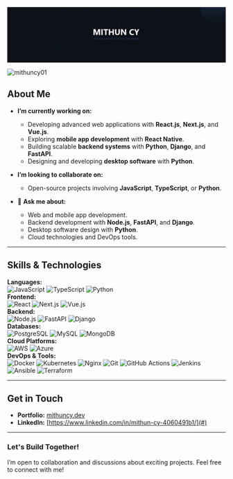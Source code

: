 <img align="center" src="./github-cover.jpg" alt="cover"/>

<p align="left">
  <img
    src="https://komarev.com/ghpvc/?username=mithuncy01&label=Profile%20views&color=0e75b6&style=flat"
    alt="mithuncy01"
  />
</p>

<h2>About Me </h2>

- **I’m currently working on:**  
  - Developing advanced web applications with **React.js**, **Next.js**, and **Vue.js**.  
  - Exploring **mobile app development** with **React Native**.  
  - Building scalable **backend systems** with **Python**, **Django**, and **FastAPI**.  
  - Designing and developing **desktop software** with **Python**.  

- **I’m looking to collaborate on:**  
  - Open-source projects involving **JavaScript**, **TypeScript**, or **Python**.  

- 💬 **Ask me about:**  
  - Web and mobile app development.  
  - Backend development with **Node.js**, **FastAPI**, and **Django**.  
  - Desktop software design with **Python**.  
  - Cloud technologies and DevOps tools.  

---

## Skills & Technologies  

<div style={{ display: "flex", flexDirection: "column", gap: "10px" }}>
  <div>
    <strong>Languages:</strong>
    <div>
      <img
        alt="JavaScript"
        src="https://img.shields.io/badge/-JavaScript-F7DF1E?logo=javascript&logoColor=black&style=flat"
      />
      <img
        alt="TypeScript"
        src="https://img.shields.io/badge/-TypeScript-3178C6?logo=typescript&logoColor=white&style=flat"
      />
      <img
        alt="Python"
        src="https://img.shields.io/badge/-Python-3776AB?logo=python&logoColor=white&style=flat"
      />
    </div>
  </div>
  <div>
    <strong>Frontend:</strong>
    <div>
      <img
        alt="React"
        src="https://img.shields.io/badge/-React-61DAFB?logo=react&logoColor=white&style=flat"
      />
      <img
        alt="Next.js"
        src="https://img.shields.io/badge/-Next.js-000000?logo=next.js&logoColor=white&style=flat"
      />
      <img
        alt="Vue.js"
        src="https://img.shields.io/badge/-Vue.js-4FC08D?logo=vue.js&logoColor=white&style=flat"
      />
    </div>
  </div>
  <div>
    <strong>Backend:</strong>
    <div>
      <img
        alt="Node.js"
        src="https://img.shields.io/badge/-Node.js-339933?logo=node.js&logoColor=white&style=flat"
      />
      <img
        alt="FastAPI"
        src="https://img.shields.io/badge/-FastAPI-009688?logo=fastapi&logoColor=white&style=flat"
      />
      <img
        alt="Django"
        src="https://img.shields.io/badge/-Django-092E20?logo=django&logoColor=white&style=flat"
      />
    </div>
  </div>
  <div>
    <strong>Databases:</strong>
    <div>
      <img
        alt="PostgreSQL"
        src="https://img.shields.io/badge/-PostgreSQL-336791?logo=postgresql&logoColor=white&style=flat"
      />
      <img
        alt="MySQL"
        src="https://img.shields.io/badge/-MySQL-4479A1?logo=mysql&logoColor=white&style=flat"
      />
      <img
        alt="MongoDB"
        src="https://img.shields.io/badge/-MongoDB-47A248?logo=mongodb&logoColor=white&style=flat"
      />
    </div>
  </div>
  <div>
    <strong>Cloud Platforms:</strong>
    <div>
      <img
        alt="AWS"
        src="https://img.shields.io/badge/-AWS-232F3E?logo=amazon-aws&logoColor=white&style=flat"
      />
      <img
        alt="Azure"
        src="https://img.shields.io/badge/-Azure-0078D4?logo=microsoft-azure&logoColor=white&style=flat"
      />
    </div>
  </div>
  <div>
    <strong>DevOps & Tools:</strong>
    <div>
      <img
        alt="Docker"
        src="https://img.shields.io/badge/-Docker-2496ED?logo=docker&logoColor=white&style=flat"
      />
      <img
        alt="Kubernetes"
        src="https://img.shields.io/badge/-Kubernetes-326CE5?logo=kubernetes&logoColor=white&style=flat"
      />
      <img
        alt="Nginx"
        src="https://img.shields.io/badge/-Nginx-009639?logo=nginx&logoColor=white&style=flat"
      />
      <img
        alt="Git"
        src="https://img.shields.io/badge/-Git-F05032?logo=git&logoColor=white&style=flat"
      />
      <img
        alt="GitHub Actions"
        src="https://img.shields.io/badge/-GitHub%20Actions-2088FF?logo=github-actions&logoColor=white&style=flat"
      />
      <img
        alt="Jenkins"
        src="https://img.shields.io/badge/-Jenkins-D24939?logo=jenkins&logoColor=white&style=flat"
      />
      <img
        alt="Ansible"
        src="https://img.shields.io/badge/-Ansible-EE0000?logo=ansible&logoColor=white&style=flat"
      />
      <img
        alt="Terraform"
        src="https://img.shields.io/badge/-Terraform-7B42BC?logo=terraform&logoColor=white&style=flat"
      />
    </div>
  </div>
</div>
  
---

## Get in Touch  

- **Portfolio:** [mithuncy.dev](#)  
- **LinkedIn:** [https://www.linkedin.com/in/mithun-cy-4060491b1/](#)  


---

### Let's Build Together!  
I’m open to collaboration and discussions about exciting projects. Feel free to connect with me! 


